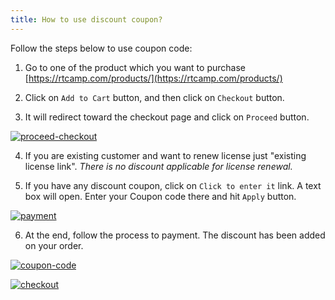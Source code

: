 ```yaml
---
title: How to use discount coupon?
---
```

Follow the steps below to use coupon code:

1. Go to one of the product which you want to purchase [https://rtcamp.com/products/](https://rtcamp.com/products/)

2. Click on `Add to Cart` button, and then click on `Checkout` button.

3. It will redirect toward the checkout page and click on `Proceed` button.

[![proceed-checkout](https://cloud.githubusercontent.com/assets/7771963/11436404/64231d0c-950a-11e5-8476-f102bc6fdafe.png)](https://cloud.githubusercontent.com/assets/7771963/11436404/64231d0c-950a-11e5-8476-f102bc6fdafe.png)

4. If you are existing customer and want to renew license just "existing license link". *There is no discount applicable for license renewal.*


5. If you have any discount coupon, click on `Click to enter it` link. A text box will open. Enter your Coupon code there and hit `Apply` button.

[![payment](https://cloud.githubusercontent.com/assets/7771963/11436456/c2e133e2-950a-11e5-8450-80ec591be7b0.png)](https://cloud.githubusercontent.com/assets/7771963/11436456/c2e133e2-950a-11e5-8450-80ec591be7b0.png)

6. At the end, follow the process to payment. The discount has been added on your order.

[![coupon-code](https://cloud.githubusercontent.com/assets/7771963/11436439/a2d9700a-950a-11e5-9ac9-71d8c6860917.png)](https://cloud.githubusercontent.com/assets/7771963/11436439/a2d9700a-950a-11e5-9ac9-71d8c6860917.png)

[![checkout](https://cloud.githubusercontent.com/assets/7771963/11436465/d70fc518-950a-11e5-9dca-1506a5032108.png)](https://cloud.githubusercontent.com/assets/7771963/11436465/d70fc518-950a-11e5-9dca-1506a5032108.png)
